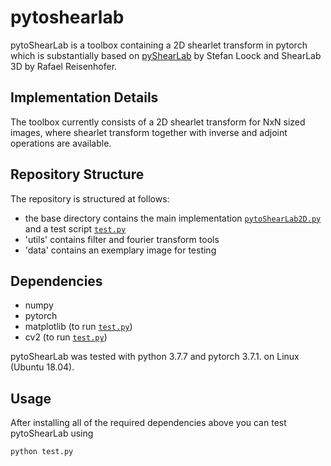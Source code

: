 # pytoshearlab

pytoShearLab is a toolbox containing a 2D shearlet transform in pytorch which is substantially based on [pyShearLab](http://na.math.uni-goettingen.de/pyshearlab/) by Stefan Loock and ShearLab 3D by Rafael Reisenhofer.

## Implementation Details

The toolbox currently consists of a 2D shearlet transform for NxN sized images, where shearlet transform together with inverse and adjoint operations are available.

## Repository Structure
The repository is structured at follows:

* the base directory contains the main implementation [`pytoShearLab2D.py`](pytoShearLab2D.py) and a test script [`test.py`](test.py)
* 'utils' contains filter and fourier transform tools 
* 'data' contains an exemplary image for testing

## Dependencies

* numpy
* pytorch
* matplotlib (to run [`test.py`](test.py))
* cv2 (to run [`test.py`](test.py))

pytoShearLab was tested with python 3.7.7 and pytorch 3.7.1. on Linux (Ubuntu 18.04).

## Usage

After installing all of the required dependencies above you can test pytoShearLab using

~~~
python test.py
~~~
